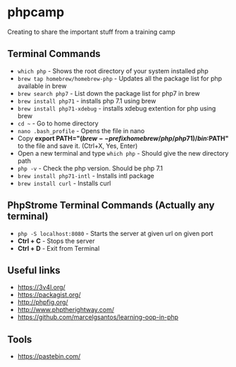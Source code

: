 # phpcamp
Creating to share the important stuff from a training camp

## Terminal Commands
  * `which php` - Shows the root directory of your system installed php
  * `brew tap homebrew/homebrew-php` - Updates all the package list for php available in brew
  * `brew search php7` - List down the package list for php7 in brew
  * `brew install php71` - installs php 7.1 using brew
  * `brew install php71-xdebug` - installs xdebug extention for php using brew
  * `cd ~` - Go to home directory
  * `nano .bash_profile` - Opens the file in nano
  * Copy **export PATH="$(brew --prefix homebrew/php/php71)/bin:$PATH"** to the file and save it. (Ctrl+X, Yes, Enter)
  * Open a new terminal and type `which php` - Should give the new directory path
  * `php -v` - Check the php version. Should be php 7.1
  * `brew install php71-intl` - Installs intl package
  * `brew install curl` - Installs curl
  
## PhpStrome Terminal Commands (Actually any terminal)
  * `php -S localhost:8080` - Starts the server at given url on given port
  * **Ctrl + C** - Stops the server
  * **Ctrl + D** - Exit from Terminal
  
## Useful links
  * https://3v4l.org/
  * https://packagist.org/
  * http://phpfig.org/
  * http://www.phptherightway.com/
  * https://github.com/marcelgsantos/learning-oop-in-php
  
## Tools
  * https://pastebin.com/
